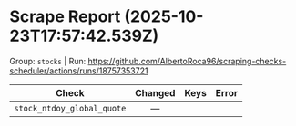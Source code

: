 # Scrape Report (2025-10-23T17:57:42.539Z)

Group: `stocks`  |  Run: https://github.com/AlbertoRoca96/scraping-checks-scheduler/actions/runs/18757353721

| Check | Changed | Keys | Error |
|---|:---:|:--|:--|
| `stock_ntdoy_global_quote` | — |  |  |
